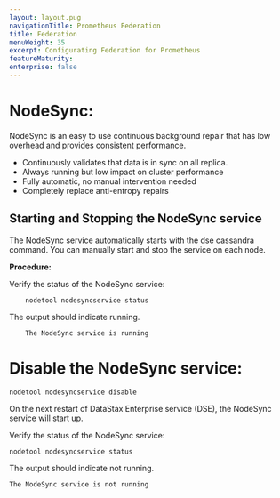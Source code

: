 ```yaml
---
layout: layout.pug
navigationTitle: Prometheus Federation
title: Federation
menuWeight: 35
excerpt: Configurating Federation for Prometheus
featureMaturity:
enterprise: false
---
```


# NodeSync:
NodeSync is an easy to use continuous background repair that has low overhead and provides consistent performance.

 -  Continuously validates that data is in sync on all replica.
 -  Always running but low impact on cluster performance
 -  Fully automatic, no manual intervention needed
 -  Completely replace anti-entropy repairs


## Starting and Stopping the NodeSync service

 The NodeSync service automatically starts with the dse cassandra command. You can manually start and stop the service on each node.
 
 **Procedure:**

 Verify the status of the NodeSync service:

```
    nodetool nodesyncservice status
```

  The output should indicate running.
  
```
    The NodeSync service is running
```

# Disable the NodeSync service:

```
nodetool nodesyncservice disable
```

 On the next restart of DataStax Enterprise service (DSE), the NodeSync service will start up.


Verify the status of the NodeSync service:

```
nodetool nodesyncservice status
```

The output should indicate not running.

```
The NodeSync service is not running
```
